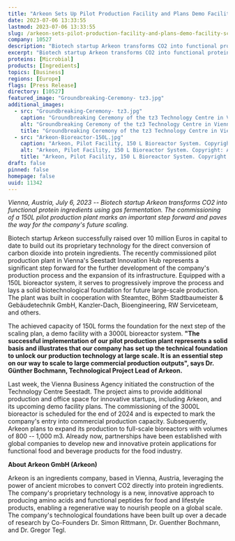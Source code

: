 ```yaml
---
title: "Arkeon Sets Up Pilot Production Facility and Plans Demo Facility for Scaleup"
date: 2023-07-06 13:33:55
lastmod: 2023-07-06 13:33:55
slug: /arkeon-sets-pilot-production-facility-and-plans-demo-facility-scaleup
company: 10527
description: "Biotech startup Arkeon transforms CO2 into functional protein ingredients using gas fermentation. The commissioning of a 150L pilot production plant marks an important step forward and paves the way for the company's future scaling."
excerpt: "Biotech startup Arkeon transforms CO2 into functional protein ingredients using gas fermentation. The commissioning of a 150L pilot production plant marks an important step forward and paves the way for the company's future scaling."
proteins: [Microbial]
products: [Ingredients]
topics: [Business]
regions: [Europe]
flags: [Press Release]
directory: [10527]
featured_image: "Groundbreaking-Ceremony- tz3.jpg"
additional_images:
  - src: "Groundbreaking-Ceremony- tz3.jpg"
    caption: "Groundbreaking Ceremony of the tz3 Technology Centre in Vienna's Seestadt Innovation Hub. Copyright: David Bohmann."
    alt: "Groundbreaking Ceremony of the tz3 Technology Centre in Vienna's Seestadt Innovation Hub. Copyright: David Bohmann."
    title: "Groundbreaking Ceremony of the tz3 Technology Centre in Vienna's Seestadt Innovation Hub. Copyright: David Bohmann."
  - src: "Arkeon-Bioreactor-150L.jpg"
    caption: "Arkeon, Pilot Facility, 150 L Bioreactor System. Copyright: Arkeon."
    alt: "Arkeon, Pilot Facility, 150 L Bioreactor System. Copyright: Arkeon."
    title: "Arkeon, Pilot Facility, 150 L Bioreactor System. Copyright: Arkeon."
draft: false
pinned: false
homepage: false
uuid: 11342
---
```

*Vienna, Austria, July 6, 2023 -- Biotech startup Arkeon transforms CO2
into functional protein ingredients using gas fermentation. The
commissioning of a 150L pilot production plant marks an important step
forward and paves the way for the company\'s future scaling.*

Biotech startup Arkeon successfully raised over 10 million Euros in
capital to date to build out its proprietary technology for the direct
conversion of carbon dioxide into protein ingredients. The recently
commissioned pilot production plant in Vienna\'s Seestadt Innovation Hub
represents a significant step forward for the further development of the
company's production process and the expansion of its infrastructure.
Equipped with a 150L bioreactor system, it serves to progressively
improve the process and lays a solid biotechnological foundation for
future large-scale production. The plant was built in cooperation with
Steamtec, Böhm Stadtbaumeister & Gebäudetechnik GmbH, Kanzler-Dach,
Bioengineering, RW Serviceteam, and others.

The achieved capacity of 150L forms the foundation for the next step of
the scaling plan, a demo facility with a 3000L bioreactor system. **"The
successful implementation of our pilot production plant represents a
solid basis and illustrates that our company has set up the technical
foundation to unlock our production technology at large scale. It is an
essential step on our way to scale to large commercial production
outputs", says Dr. Günther Bochmann, Technological Project Lead of
Arkeon.**

Last week, the Vienna Business Agency initiated the construction of the
Technology Centre Seestadt. The project aims to provide additional
production and office space for innovative startups, including Arkeon,
and its upcoming demo facility plans. The commissioning of the 3000L
bioreactor is scheduled for the end of 2024 and is expected to mark the
company\'s entry into commercial production capacity. Subsequently,
Arkeon plans to expand its production to full-scale bioreactors with
volumes of 800 -- 1,000 m3. Already now, partnerships have been
established with global companies to develop new and innovative protein
applications for functional food and beverage products for the food
industry. 

**About Arkeon GmbH (Arkeon)**

Arkeon is an ingredients company, based in Vienna, Austria, leveraging
the power of ancient microbes to convert CO2 directly into protein
ingredients. The company\'s proprietary technology is a new, innovative
approach to producing amino acids and functional peptides for food and
lifestyle products, enabling a regenerative way to nourish people on a
global scale. The company's technological foundations have been built up
over a decade of research by Co-Founders Dr. Simon Rittmann, Dr.
Guenther Bochmann, and Dr. Gregor Tegl.
